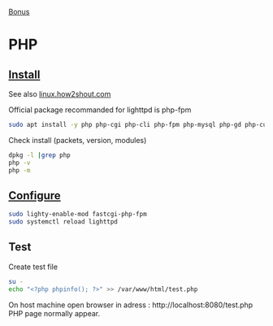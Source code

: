 [Bonus](Bonus.md)
# PHP
## [Install](https://doc.ubuntu-fr.org/php) 
See also [linux.how2shout.com](https://linux.how2shout.com/install-wordpress-on-lighttpd-web-server-ubuntu/)


Official package recommanded for lighttpd is php-fpm 
```bash
sudo apt install -y php php-cgi php-cli php-fpm php-mysql php-gd php-curl php-mbstring
```
Check install (packets, version, modules)
```bash
dpkg -l |grep php
php -v
php -m
```
## [Configure](https://wiki.debian.org/Lighttpd)
```bash
sudo lighty-enable-mod fastcgi-php-fpm
sudo systemctl reload lighttpd
```
## Test
Create test file
```bash
su -
echo "<?php phpinfo(); ?>" >> /var/www/html/test.php
```
On host machine open browser in adress : http://localhost:8080/test.php
PHP page normally appear.

